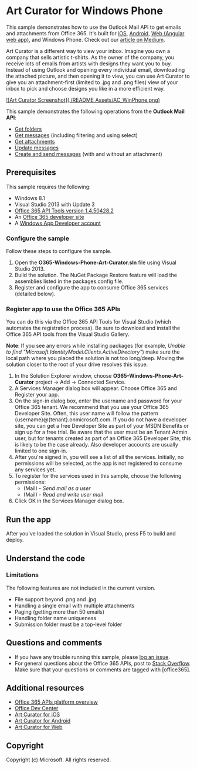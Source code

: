 # Art Curator for Windows Phone

This sample demonstrates how to use the Outlook Mail API to get emails and attachments from Office 365. It's built for [iOS](https://github.com/OfficeDev/O365-iOS-ArtCurator), [Android](https://github.com/OfficeDev/O365-Android-ArtCurator), [Web (Angular web app)](https://github.com/OfficeDev/O365-Angular-ArtCurator), and Windows Phone. Check out our [article on Medium](https://medium.com/@iambmelt/14296d0a25be).

Art Curator is a different way to view your inbox. Imagine you own a company that sells artistic t-shirts. As the owner of the company, you receive lots of emails from artists with designs they want you to buy. Instead of using Outlook and opening every individual email, downloading the attached picture, and then opening it to view, you can use Art Curator to give you an attachment-first (limited to .jpg and .png files) view of your inbox to pick and choose designs you like in a more efficient way.

[![Art Curator Screenshot](./README Assets/AC_WinPhone.png)](https://youtu.be/4LOvkweDfhY "Click to see the sample in action.")

This sample demonstrates the following operations from the **Outlook Mail API**:
* [Get folders](https://msdn.microsoft.com/office/office365/APi/mail-rest-operations#GetFolders)
* [Get messages](https://msdn.microsoft.com/office/office365/APi/mail-rest-operations#Getmessages) (including filtering and using select) 
* [Get attachments](https://msdn.microsoft.com/office/office365/APi/mail-rest-operations#GetAttachments)
* [Update messages](https://msdn.microsoft.com/office/office365/APi/mail-rest-operations#Updatemessages)
* [Create and send messages](https://msdn.microsoft.com/office/office365/APi/mail-rest-operations#Sendmessages) (with and without an attachment) 

<a name="prerequisites"></a>
## Prerequisites

This sample requires the following:  

  - Windows 8.1
  - Visual Studio 2013 with Update 3
  - [Office 365 API Tools version 1.4.50428.2](http://aka.ms/k0534n)
  - An [Office 365 developer site](http://aka.ms/ro9c62)
  - A [Windows App Developer account](https://appdev.microsoft.com/StorePortals/en-us/Account/signup/start)

### Configure the sample

Follow these steps to configure the sample.

   1. Open the **O365-Windows-Phone-Art-Curator.sln** file using Visual Studio 2013.
   2. Build the solution. The NuGet Package Restore feature will load the assemblies listed in the packages.config file.
   3. Register and configure the app to consume Office 365 services (detailed below).

### Register app to use the Office 365 APIs

You can do this via the Office 365 API Tools for Visual Studio (which automates the registration process). Be sure to download and install the Office 365 API tools from the Visual Studio Gallery.

**Note**: If you see any errors while installing packages (for example, *Unable to find "Microsoft.IdentityModel.Clients.ActiveDirectory"*) make sure the local path where you placed the solution is not too long/deep. Moving the solution closer to the root of your drive resolves this issue.

   1. In the Solution Explorer window, choose **O365-Windows-Phone-Art-Curator** project -> Add -> Connected Service.
   2. A Services Manager dialog box will appear. Choose Office 365 and Register your app.
   3. On the sign-in dialog box, enter the username and password for your Office 365 tenant. We recommend that you use your Office 365 Developer Site. Often, this user name will follow the pattern {username}@{tenant}.onmicrosoft.com. If you do not have a developer site, you can get a free Developer Site as part of your MSDN Benefits or sign up for a free trial. Be aware that the user must be an Tenant Admin user, but for tenants created as part of an Office 365 Developer Site, this is likely to be the case already. Also developer accounts are usually limited to one sign-in.
   4. After you're signed in, you will see a list of all the services. Initially, no permissions will be selected, as the app is not registered to consume any services yet. 
   5. To register for the services used in this sample, choose the following permissions:  
      * (Mail) - *Send mail as a user*
      * (Mail) - *Read and write user mail*
   6. Click OK in the Services Manager dialog box.

<a name="build"></a>
## Run the app

After you've loaded the solution in Visual Studio, press F5 to build and deploy.

<a name="understand"></a>
## Understand the code
   
### Limitations

The following features are not included in the current version.

* File support beyond .png and .jpg
* Handling a single email with multiple attachments
* Paging (getting more than 50 emails)
* Handling folder name uniqueness
* Submission folder must be a top-level folder  

<a name="questions-and-comments"></a>
## Questions and comments

- If you have any trouble running this sample, please [log an issue](https://github.com/OfficeDev/O365-WinPhone-ArtCurator/issues).
- For general questions about the Office 365 APIs, post to [Stack Overflow](http://stackoverflow.com/). Make sure that your questions or comments are tagged with [office365].
  
<a name="additional-resources"></a>
## Additional resources

* [Office 365 APIs platform overview](http://msdn.microsoft.com/office/office365/howto/platform-development-overview)
* [Office Dev Center](http://dev.office.com/)
* [Art Curator for iOS](https://github.com/OfficeDev/O365-iOS-ArtCurator)
* [Art Curator for Android](https://github.com/OfficeDev/O365-Android-ArtCurator)
* [Art Curator for Web](https://github.com/OfficeDev/O365-Angular-ArtCurator)

## Copyright

Copyright (c) Microsoft. All rights reserved.
 
